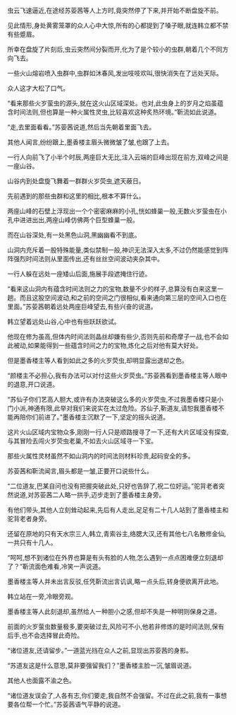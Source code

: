 
虫云飞速逼近,在途经苏荌茜等人上方时,竟突然停了下来,并开始不断盘旋不前。

见此情形,身处黄雾笼罩的众人心中大惊,所有的心都提到了嗓子眼,就连韩立都不禁有些蹙眉。

所幸在盘旋了片刻后,虫云突然间分裂而开,化为了是个较小的虫群,朝着几个不同方向飞去。

一些火山熔岩喷入虫群中,虫群如沐春风,发出吱吱欢叫,很快消失在了远处天际。

众人这才大松了口气。

“看来那些火岁萤虫的源头,就在这火山区域深处。也对,此虫身上的岁月之焰虽蕴含时间法则,但也算是一种火属性灵虫,比较喜欢这种炙热环境。”靳流如此说道。

“走,去里面看看。”苏荌茜说道,然后当先朝着里面飞去。

其他人闻言,纷纷跟上,墨香楼主眉头微微皱了皱,也跟了上去。

一行人向前飞了小半个时辰,两座巨大无比,注入云端的巨峰出现在前方,双峰之间是一座山谷。

山谷内到处盘旋飞舞着一群群火岁荧虫,遮天蔽日。

先前遇到的那些虫群和这里的相比,根本不算什么。

两座山峰的石壁上浮现出一个个密密麻麻的小孔,恍如蜂巢一般,无数火岁萤虫在小孔中进进出出,两座山峰仿佛两个巨型蜂巢一般。

而在山谷深处,有一处黑色山洞,黑幽幽看不到底。

山洞内充斥着一股特殊能量,类似禁制一般,神识无法深入太多,不过仍然能感觉到阵阵强烈时间法则从里面传出,还有丝丝空间波动夹杂其中。

一行人躲在远处一座矮山后面,施展手段遮掩住行迹。

“看来这山洞内有蕴含时间法则之力的宝物,数量不少的样子,总算没有白来这里一趟。而且这股空间波动,和之前的空间之门很相似,看来通向第三层的空间入口也在里面。”苏荌茜朝着远处两座巨峰望去,有些兴奋的说道。

韩立望着远处山谷,心中也有些跃跃欲试。

他现在修为虽高,但体内时间法则晶丝却嫌有些少,否则先前和奇摩子一战,也不会如此被动,如果能得到一些蕴含时间之力的宝物,炼化之后对他有莫大好处。

但是墨香楼主等人看到如此之多的火岁荧虫,却明显露出退却之色。

“颜楼主不必担心,我有办法可以对付这些火岁荧虫。”苏荌茜看到墨香楼主等人眼中的退意,开口说道。

“苏仙子你们艺高人胆大,或许有办法突破这么多的火岁荧虫,不过我墨香楼只是小门小派,神通有限,此举对我们来说实在太过危险。苏仙子,靳道友,请恕我墨香楼不能再陪你们前进了。”墨香楼主沉默了一下,坚定的摇头说道。

这片火山区域内宝物众多,刚刚一行人只是顺路搜寻了一下,还有大片区域没有探查,与其冒险去闯火岁荧虫老巢,不如去火山区域寻一下宝。

那些火属性灵材虽然不如山洞内的时间法则材料珍贵,起码安全的多。

苏荌茜和靳流闻言,眉头都是一皱,正要开口说些什么。

“二位道友,巴某自问也没有把握突破此处,只好也告辞了,祝二位好运。”驼背老者突然说道,对苏荌茜二人略一拱手,迈步走到了墨香楼主身旁。

有他们带头,其他人立刻耸动起来,先后有人走出,足足有二十几人站到了墨香楼主和驼背老者身旁。

还留在原地的只有天水宗三人,韩立,青索谷主,络腮大汉,还有其他七八名散修金仙,一共只有十几人。

“呵呵,想不到诸位在外界也算是有头有脸的人物,怎么遇到一点点困难便立刻退却了？”靳流面色难看,冷笑一声说道。

墨香楼主等人并未出言反驳,任凭靳流出言讥讽,略一点头后,转身便欲离开此地。

韩立站在一旁,冷眼旁观。

墨香楼主等人此刻退却,虽然给人一种胆小之感,但却不失是一种明则保身之道。

前面的火岁萤虫数量极多,要突破过去,风险可不小,他若非修炼的是时间法则,保有后手,也不会选择冒此奇险。

“诸位道友,还请留步。”一道蓝光挡在众人之前,显现出苏荌茜的身影。

“苏道友这是什么意思,莫非要强留我们？”墨香楼主脸一沉,皱眉说道。

其他人也面露不渝之色。

“诸位道友误会了,人各有志,你们要走,我自然不会强留。不过在此之前,我有一事想要各位帮一个忙。”苏荌茜语气平静的说道。